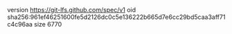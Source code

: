 version https://git-lfs.github.com/spec/v1
oid sha256:961ef46251600fe5d2126dc0c5e136222b665d7e6cc29bd5caa3aff71c4c96aa
size 6770
